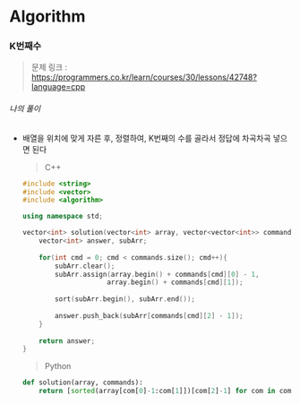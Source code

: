 # Algorithm

### K번째수

> 문제 링크 : https://programmers.co.kr/learn/courses/30/lessons/42748?language=cpp



###### 나의 풀이

* 배열을 위치에 맞게 자른 후, 정렬하여, K번째의 수를 골라서 정답에 차곡차곡 넣으면 된다

  
  
  > C++
  
  ```c++
  #include <string>
  #include <vector>
  #include <algorithm>
  
  using namespace std;
  
  vector<int> solution(vector<int> array, vector<vector<int>> commands) {
      vector<int> answer, subArr;
      
      for(int cmd = 0; cmd < commands.size(); cmd++){
          subArr.clear();
          subArr.assign(array.begin() + commands[cmd][0] - 1, 
                       array.begin() + commands[cmd][1]);
          
          sort(subArr.begin(), subArr.end());
          
          answer.push_back(subArr[commands[cmd][2] - 1]);
      }
      
      return answer;
  }
  ```
  
  
  
  > Python
  
  ```python
  def solution(array, commands):
      return [sorted(array[com[0]-1:com[1]])[com[2]-1] for com in commands]
  ```
  
  